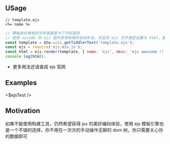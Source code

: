 ## USage

```ejs
// template.ejs
<%= name %>
```

```js
// 模板放在单独的文件里面是为了代码高亮
// 使用 vscode 的 ejs 插件获得有限的自动补全，并且将 ejs 文件类型设置为 html，重新获得高亮。
const template = $tw.wiki.getTiddlerText('template.ejs');
const ejs = require('ejs.min.js');
const html = ejs.render(template, { name: 'ejs', desc: 'ejs awesome !!!' });
console.log(html);
```

- 更多用法还请查阅 ejs 官网

## Examples

<$ejsTest />

## Motivation

如果不能使用构建工具，仍然希望获得 jsx 的美好编码体验，使用 ejs 模板引擎也是一个不错的选择，你不用在一次次的手动操作无聊的 dom 树，你只需要关心你的数据即可
